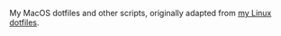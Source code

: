 My MacOS dotfiles and other scripts, originally adapted from [my Linux dotfiles](https://github.com/fpsvogel/linux-dotfiles).
